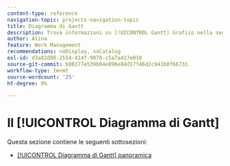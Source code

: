 ```yaml
---
content-type: reference
navigation-topic: projects-navigation-topic
title: Diagramma di Gantt
description: Trova informazioni su [!UICONTROL Gantt] Grafico nella seguente sottosezione.
author: Alina
feature: Work Management
recommendations: noDisplay, noCatalog
exl-id: d3a82d86-2554-414f-9878-c5a7a417e010
source-git-commit: b08377e539b04e896e84d17f46d2c941b0f66731
workflow-type: tm+mt
source-wordcount: '25'
ht-degree: 0%

---
```


# Il [!UICONTROL Diagramma di Gantt]

Questa sezione contiene le seguenti sottosezioni:

* [[!UICONTROL Diagramma di Gantt] panoramica](../../manage-work/gantt-chart/use-the-gantt-chart/gantt-chart-overview.md)

